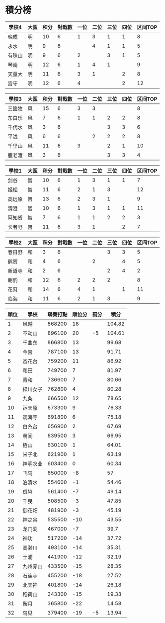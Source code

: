 # 積分榜

| 學校4  | 大區 | 积分 | 對戰數 | 一位 | 二位 | 三位 | 四位 | 区间TOP |
| ------ | ---- | ---- | ------ | ---- | ---- | ---- | ---- | ------- |
| 晚成   | 明   | 10   | 6      | 1    | 3    | 1    | 1    | 8       |
| 永水   | 明   | 9    | 6      |      | 4    | 1    | 1    | 5       |
| 有珠山 | 明   | 9    | 6      | 2    |      | 3    | 1    | 5       |
| 琴南   | 明   | 12   | 6      | 1    | 4    | 1    |      | 9       |
| 天童大 | 明   | 11   | 6      | 3    | 1    |      | 2    | 8       |
| 宫守   | 明   | 12    | 6      | 4    |      |      | 2    | 12       |

| 學校3  | 大區 | 积分 | 對戰數 | 一位 | 二位 | 三位 | 四位 | 区间TOP |
| ------ | ---- | ---- | ------ | ---- | ---- | ---- | ---- | ------- |
| 三箇牧 | 风   | 15   | 6      | 3    | 3    |      |      | 8       |
| 东白乐 | 风   | 7    | 6      | 1    | 1    | 2    | 2    | 8       |
| 千代水 | 风   | 3    | 6      |      |      | 3    | 3    | 6       |
| 平泷   | 风   | 6    | 6      |      | 2    | 2    | 2    | 8       |
| 千里山 | 风   | 11   | 6      | 3    |      | 2    | 1    | 10       |
| 鹿老渡 | 风   | 3    | 6      |      |      | 3    | 3    | 4       |

| 學校1  | 大區 | 积分 | 對戰數 | 一位 | 二位 | 三位 | 四位 | 区间TOP |
| ------ | ---- | ---- | ------ | ---- | ---- | ---- | ---- | ------- |
| 剑谷   | 智   | 10   | 6      | 1    | 3    | 1    | 1    | 7       |
| 姬松   | 智   | 11   | 6      | 2    | 1    | 3    |      | 12      |
| 高远原 | 智   | 13   | 6      | 2    | 3    | 1    |      | 9       |
| 清澄   | 智   | 10   | 6      | 1    | 3    | 1    | 1    | 11      |
| 阿知贺 | 智   | 7    | 6      | 1    | 1    | 2    | 2    | 3       |
| 长者野 | 智   | 11   | 6      | 3    | 1    |      | 2    | 7       |

| 學校2  | 大區 | 积分 | 對戰數 | 一位 | 二位 | 三位 | 四位 | 区间TOP |
| ------ | ---- | ---- | ------ | ---- | ---- | ---- | ---- | ------- |
| 春日野 | 和   | 3    | 6      |      |      | 3    | 3    | 5       |
| 鹤贺   | 和   | 4    | 6      |      | 2    |      | 4    | 5       |
| 新道寺 | 和   | 2    | 6      |      |      | 2    | 4    | 2       |
| 朝酌   | 和   | 12   |6       | 2    | 2    | 2    |      | 8       |
| 花莳   | 和   | 14   | 6      | 4    | 1    |      | 1    | 11      |
| 临海   | 和   | 11   | 6      | 2    | 1    | 3    |      | 9       |

順位|學校|聯賽打點|順位分|罰分|積分
-|-|-|-|-|-
1|风越|868200|18||104.82
2|不动山|896100|20|-5|104.61
3|千曲东|866800|13||99.68
4|今宫|787100|13||91.71
5|杏花台|759200|11||86.92
6|和田|749700|7||81.97
7|青和|736600|7||80.66
8|梓川女子|762800|4||80.28
9|九条|666500|12||78.65
10|运天原|673300|9||76.33
11|观海寺|691800|6||75.18
12|白糸台|656900|2||67.69
13|萌间|639500|3||66.95
14|栢山|630100|1||64.01
15|米子北|621900|1||63.19
16|神明农业|603400|0||60.34
17|飞鸟|650000|-8||57
18|泊清水|554600|-1||54.46
19|斑鸠|561400|-7||49.14
20|千曳|508500|-3||47.85
21|御花畑|481900|-3||45.19
22|神之谷|535500|-10||43.55
23|龙门渕|467000|-7||39.7
24|神功|517200|-14||37.72
25|高濑川|493100|-14||35.31
26|土浦|441900|-12||32.19
27|九州赤山|433500|-15||28.35
28|石连寺|455200|-18||27.52
29|北天神|401800|-14||26.18
30|稻荷山|343300|-15||19.33
31|鞍月|365800|-22||14.58
32|鸟见|379400|-19|-5|13.94
